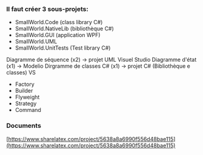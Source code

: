 ### Il faut créer 3 sous-projets: 
* SmallWorld.Code (class library C#) 
* SmallWorld.NativeLib (bibliothèque C#) 
* SmallWorld.GUI (application WPF) 
* SmallWorld.UML 
* SmallWorld.UnitTests (Test library C#)

Diagramme de séquence (x2) -> projet UML Visuel Studio
Diagramme d'état (x1) -> Modelio
Dirgramme de classes C# (x1) -> projet C# (Bibliothèque e classes) VS
* Factory
* Builder
* Flyweight
* Strategy
* Command

### Documents
[https://www.sharelatex.com/project/5638a8a6990f556d48bae115](https://www.sharelatex.com/project/5638a8a6990f556d48bae115)